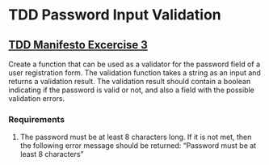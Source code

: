 # TDD Password Input Validation

## [TDD Manifesto Excercise 3](https://tddmanifesto.com/exercises/)

Create a function that can be used as a validator for the password field of a user registration form. The validation function takes a string as an input and returns a validation result. The validation result should contain a boolean indicating if the password is valid or not, and also a field with the possible validation errors.

### Requirements

1. The password must be at least 8 characters long. If it is not met, then the following error message should be returned: “Password must be at least 8 characters”
